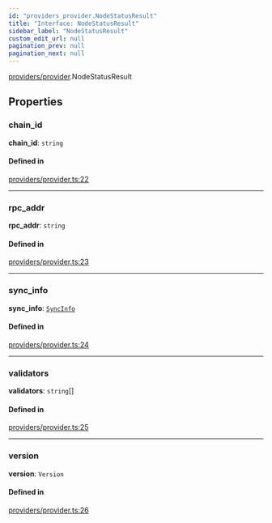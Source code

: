 ```yaml
---
id: "providers_provider.NodeStatusResult"
title: "Interface: NodeStatusResult"
sidebar_label: "NodeStatusResult"
custom_edit_url: null
pagination_prev: null
pagination_next: null
---
```


[providers/provider](../modules/providers_provider.md).NodeStatusResult

## Properties

### chain\_id

 **chain\_id**: `string`

#### Defined in

[providers/provider.ts:22](https://github.com/maxhr/near--near-api-js/blob/a0c9a104/packages/near-api-js/src/providers/provider.ts#L22)

___

### rpc\_addr

 **rpc\_addr**: `string`

#### Defined in

[providers/provider.ts:23](https://github.com/maxhr/near--near-api-js/blob/a0c9a104/packages/near-api-js/src/providers/provider.ts#L23)

___

### sync\_info

 **sync\_info**: [`SyncInfo`](providers_provider.SyncInfo.md)

#### Defined in

[providers/provider.ts:24](https://github.com/maxhr/near--near-api-js/blob/a0c9a104/packages/near-api-js/src/providers/provider.ts#L24)

___

### validators

 **validators**: `string`[]

#### Defined in

[providers/provider.ts:25](https://github.com/maxhr/near--near-api-js/blob/a0c9a104/packages/near-api-js/src/providers/provider.ts#L25)

___

### version

 **version**: `Version`

#### Defined in

[providers/provider.ts:26](https://github.com/maxhr/near--near-api-js/blob/a0c9a104/packages/near-api-js/src/providers/provider.ts#L26)
